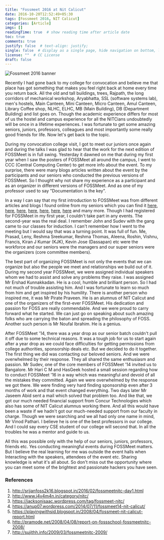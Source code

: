 ```yaml
---
title: "Fossmeet 2016 at Nit Calicut"
date: 2016-10-20T12:52:49+05:30
tags: [Fossmeet 2016, NIT Calicut]
categories: [Article]
imgs: []
readingTime: true  # show reading time after article date
toc: true
comments: true
justify: false  # text-align: justify;
single: false  # display as a single page, hide navigation on bottom, like as about page.
license: ""  # CC License
draft: false
---
```


![Fossmeet 2016 banner](/images/fossmeet.jpg)

Recently I had gone back to my college for convocation and believe me that place has got something that makes you feel right back at home every time you return back. All the old and tall buildings, trees, Rajpath, the long corridors of mechanical workshop, Aryabhatta, SSL (software systems lab), men's hostels, Main Canteen, Mini Canteen, Micro Canteen, Amul Canteen, Library Coffee shop, NLHC, ELHC, MB (Main Building), DB (Department Building) and list goes on. Though the academic experience differs for most of us the hostel and campus experience for all the NITCians undoubtedly will be once in a lifetime experiences. I was fortunate to get some amazing seniors, juniors, professors, colleagues and most importantly some really good friends for life. Now let's get back to the topic. 

During my convocation college visit, I got to meet our juniors once again and during the talks I was glad to hear that the work for the next edition of FOSSMeet is in full swing. Yesterday it dawned on me that during my first year when I saw the posters of FOSSMeet all around the campus, I went to CCC (Central Computing Center) to get more info about the event. To my surprise, there were many blogs articles written about the event by the participants and our seniors who conducted the previous versions of FOSSMeet. So I thought why not share my experience as a participant and as an organizer in different versions of FOSSMeet. And as one of my professor used to say "Documentation is the key".

In a way I can say that my first introduction to FOSSMeet was from different articles and blogs I found online from my seniors which you can find it [here](http://srijanfoss2k16.blogspot.in/2016/02/fossmeetnitc-day1.html), [here](http://www.j4v4m4n.in/category/nitc/), [here](https://jacksonisaac.wordpress.com/tag/fossmeet-nitc/), [here](https://anup07.wordpress.com/2014/07/11/fossmeet14-nit-calicut/), [here](https://playingwithsid.blogspot.in/2008/04/fossmeet-nit-calicut-report.html), [here](http://pramode.net/2008/04/08/report-on-fossschool-fossmeetnitc-2008/), [here](http://sujithh.info/2009/03/fossmeetnitc-2009/) and many more. Though I had registered for FOSSMeet in my first year, I couldn't take part in any events. The second-year was the real deal. I remember John and Sudev with the gang came to our classes for induction. I can't remember how I went to the meeting but I would say that was a turning point. It was full of fun. Me, Prasad, Leny, Reshma Sreekumar, Reshma Thomas, Aleena, Roshin, Vishnu, Francis, Kiran J Kumar (KJK), Kevin Jose (Dassapan) etc were the workforce and our seniors were the managers and our super seniors were the organizers (core committee members). 

The best part of organizing FOSSMeet is not only the events that we can organize but also the people we meet and relationships we build out of it. During my second year FOSSMeet, we were assigned individual speakers whom we had to assist and solve any problems they raise. I was assigned Mr Ershad Kunnakkadan. He is a cool, humble and brilliant person. So I had not much of trouble assisting him. And I was fortunate to learn so much from him and get inspired by his humility. There is another person who inspired me, it was Mr Pirate Praveen. He is an alumnus of NIT Calicut and one of the organizers of the first-ever FOSSMeet. His dedication and passion for FOSS are really commendable. And we were proud to carry forward what he started. We can just go on speaking about such amazing folks who are carrying the baton and spreading the philosophy of FOSS. Another such person is Mr Noufal Ibrahim. He is a genius. 

After FOSSMeet '14, there was a year drop as our senior batch couldn't pull it off due to some technical reasons. It was a tough job for us to start again after a year drop as we could face difficulties for getting permissions from college authorities, sponsorship deals etc. But we decided to do it together. The first thing we did was contacting our beloved seniors. And we were overwhelmed by their response. They all shared the same enthusiasm and passion. Mr Sudev, one of the core members of FOSSMeet '14 invited us to Bangalore. Mr Hari C M and HasGeek hosted a small session regarding how to conduct FOSSMeet '16 in a way which was meaningful and devoid of all the mistakes they committed. Again we were overwhelmed by the response we got there. We were finding very hard finding sponsorship even after 3 months of work and that event changed everything. Two days later Mr Jaseem Abid sent a mail which solved that problem too. And like that, we got our much needed financial support from Concur Technologies which also has some of NIT Calicut alumnus working there. And all this would have been a waste if we hadn't got our much-needed support from our faculty in charge. Though we were searching and we all had only one name in mind, Mr Vinod Pathari. I believe he is one of the best professors in our college. And I could say every CSE student of our college will second that. In all the troubles he was a mentor and guide to us. 

All this was possible only with the help of our seniors, juniors, professors, friends etc. Yes conducting meaningful events during FOSSMeet matters. But I believe the real learning for me was outside the event halls when Interacting with the speakers, attendees of the event etc. Sharing knowledge is what it's all about. So don't miss out the opportunity where you can meet some of the brightest and passionate hackers you have seen. 


### References
1. http://srijanfoss2k16.blogspot.in/2016/02/fossmeetnitc-day1.html
2. http://www.j4v4m4n.in/category/nitc/
3. https://jacksonisaac.wordpress.com/tag/fossmeet-nitc/
4. https://anup07.wordpress.com/2014/07/11/fossmeet14-nit-calicut/
5. https://playingwithsid.blogspot.in/2008/04/fossmeet-nit-calicut-report.html
6. http://pramode.net/2008/04/08/report-on-fossschool-fossmeetnitc-2008/
7. http://sujithh.info/2009/03/fossmeetnitc-2009/